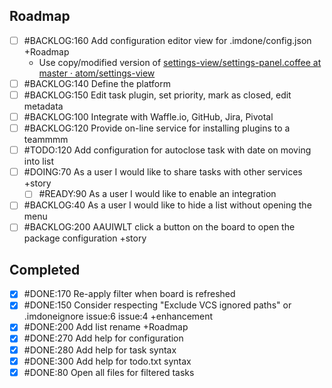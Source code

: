 Roadmap
----
- [ ] #BACKLOG:160 Add configuration editor view for .imdone/config.json +Roadmap
  - Use copy/modified version of [settings-view/settings-panel.coffee at master · atom/settings-view](https://github.com/atom/settings-view/blob/master/lib/settings-panel.coffee)
- [ ] #BACKLOG:140 Define the platform
- [ ] #BACKLOG:150 Edit task plugin, set priority, mark as closed, edit metadata
- [ ] #BACKLOG:100 Integrate with Waffle.io, GitHub, Jira, Pivotal
- [ ] #BACKLOG:120 Provide on-line service for installing plugins to a teammmm
- [ ] #TODO:120 Add configuration for autoclose task with date on moving into list
- [ ] #DOING:70 As a user I would like to share tasks with other services +story
  - [ ] #READY:90 As a user I would like to enable an integration
- [ ] #BACKLOG:40 As a user I would like to hide a list without opening the menu
- [ ] #BACKLOG:200 AAUIWLT click a button on the board to open the package configuration +story

Completed
----
- [x] #DONE:170 Re-apply filter when board is refreshed
- [x] #DONE:150 Consider respecting "Exclude VCS ignored paths" or .imdoneignore issue:6 issue:4 +enhancement
- [x] #DONE:200 Add list rename +Roadmap
- [x] #DONE:270 Add help for configuration
- [x] #DONE:280 Add help for task syntax
- [x] #DONE:300 Add help for todo.txt syntax
- [x] #DONE:80 Open all files for filtered tasks
